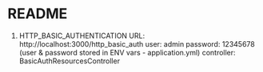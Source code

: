 # README

1. HTTP_BASIC_AUTHENTICATION
   URL: http://localhost:3000/http_basic_auth
   user: admin
   password: 12345678
   (user & password stored in ENV vars - application.yml)
   controller: BasicAuthResourcesController
